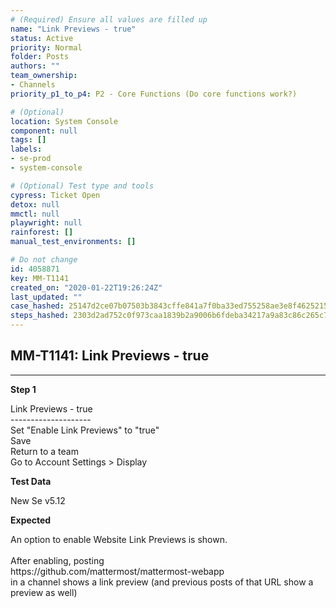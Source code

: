 ```yaml
---
# (Required) Ensure all values are filled up
name: "Link Previews - true"
status: Active
priority: Normal
folder: Posts
authors: ""
team_ownership: 
- Channels
priority_p1_to_p4: P2 - Core Functions (Do core functions work?)

# (Optional)
location: System Console
component: null
tags: []
labels: 
- se-prod
- system-console

# (Optional) Test type and tools
cypress: Ticket Open
detox: null
mmctl: null
playwright: null
rainforest: []
manual_test_environments: []

# Do not change
id: 4058871
key: MM-T1141
created_on: "2020-01-22T19:26:24Z"
last_updated: ""
case_hashed: 25147d2ce07b07503b3843cffe841a7f0ba33ed755258ae3e8f462521528ad9c66c16fd93750ca291fcef5b7b57d6dca
steps_hashed: 2303d2ad752c0f973caa1839b2a9006b6fdeba34217a9a83c86c265c7dc85c2f61bc0a61804a3898bb550545b3b1c8c7
---
```


<!-- (Auto-generated) Based on frontmatter's "key" and "name" -->

## MM-T1141: Link Previews - true

---

**Step 1**

Link Previews - true\
\--------------------\
Set "Enable Link Previews" to "true"\
Save\
Return to a team\
Go to Account Settings > Display

**Test Data**

New Se v5.12

**Expected**

An option to enable Website Link Previews is shown.\
\
After enabling, posting\
https\://github.com/mattermost/mattermost-webapp\
in a channel shows a link preview (and previous posts of that URL show a preview as well)
